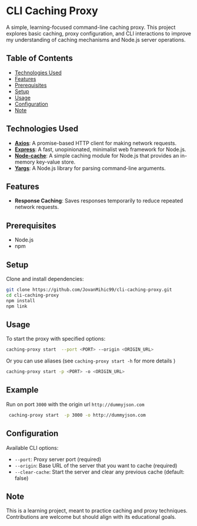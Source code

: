 # CLI Caching Proxy

A simple, learning-focused command-line caching proxy. This project explores basic caching, proxy configuration, and CLI interactions to improve my understanding of caching mechanisms and Node.js server operations.

## Table of Contents

- [Technologies Used](#technologies-used)
- [Features](#features)
- [Prerequisites](#prerequisites)
- [Setup](#setup)
- [Usage](#usage)
- [Configuration](#configuration)
- [Note](#note)

## Technologies Used

- **[Axios](https://axios-http.com/)**: A promise-based HTTP client for making network requests.
- **[Express](https://expressjs.com/)**: A fast, unopinionated, minimalist web framework for Node.js.
- **[Node-cache](https://www.npmjs.com/package/node-cache)**: A simple caching module for Node.js that provides an in-memory key-value store.
- **[Yargs](https://github.com/yargs/yargs)**: A Node.js library for parsing command-line arguments.

## Features

- **Response Caching**: Saves responses temporarily to reduce repeated network requests.
<!-- - **Customizable Options**: Control cache duration and proxy port via CLI. -->

## Prerequisites

- Node.js
- npm

## Setup

Clone and install dependencies:

```bash
git clone https://github.com/JovanMihic99/cli-caching-proxy.git
cd cli-caching-proxy
npm install
npm link
```

## Usage

To start the proxy with specified options:

```bash
caching-proxy start  --port <PORT> --origin <ORIGIN_URL>
```

Or you can use aliases (see `caching-proxy start -h` for more details )

```bash
caching-proxy start -p <PORT> -o <ORIGIN_URL>
```

## Example

Run on port `3000` with the origin url `http://dummyjson.com`

```bash
 caching-proxy start  -p 3000 -o http://dummyjson.com
```

## Configuration

Available CLI options:

- `--port`: Proxy server port (required)
- `--origin`: Base URL of the server that you want to cache (required)
- `--clear-cache`: Start the server and clear any previous cache (default: false)

## Note

This is a learning project, meant to practice caching and proxy techniques. Contributions are welcome but should align with its educational goals.
